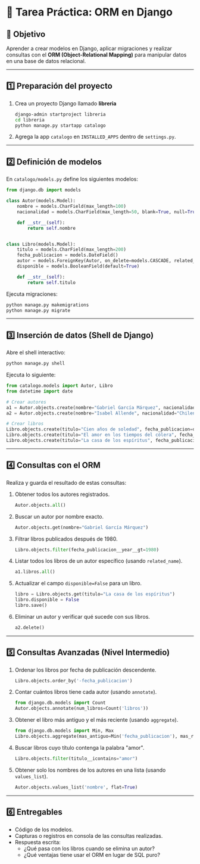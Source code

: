 
# 📝 Tarea Práctica: ORM en Django

## 🎯 Objetivo
Aprender a crear modelos en Django, aplicar migraciones y realizar consultas con el **ORM (Object-Relational Mapping)** para manipular datos en una base de datos relacional.

---

## 1️⃣ Preparación del proyecto

1. Crea un proyecto Django llamado **libreria**
   ```bash
   django-admin startproject libreria
   cd libreria
   python manage.py startapp catalogo
   ```

2. Agrega la app `catalogo` en `INSTALLED_APPS` dentro de `settings.py`.

---

## 2️⃣ Definición de modelos

En `catalogo/models.py` define los siguientes modelos:

```python
from django.db import models

class Autor(models.Model):
    nombre = models.CharField(max_length=100)
    nacionalidad = models.CharField(max_length=50, blank=True, null=True)

    def __str__(self):
        return self.nombre


class Libro(models.Model):
    titulo = models.CharField(max_length=200)
    fecha_publicacion = models.DateField()
    autor = models.ForeignKey(Autor, on_delete=models.CASCADE, related_name="libros")
    disponible = models.BooleanField(default=True)

    def __str__(self):
        return self.titulo
```

Ejecuta migraciones:
```bash
python manage.py makemigrations
python manage.py migrate
```

---

## 3️⃣ Inserción de datos (Shell de Django)

Abre el shell interactivo:
```bash
python manage.py shell
```

Ejecuta lo siguiente:

```python
from catalogo.models import Autor, Libro
from datetime import date

# Crear autores
a1 = Autor.objects.create(nombre="Gabriel García Márquez", nacionalidad="Colombiana")
a2 = Autor.objects.create(nombre="Isabel Allende", nacionalidad="Chilena")

# Crear libros
Libro.objects.create(titulo="Cien años de soledad", fecha_publicacion=date(1967, 5, 30), autor=a1)
Libro.objects.create(titulo="El amor en los tiempos del cólera", fecha_publicacion=date(1985, 9, 5), autor=a1)
Libro.objects.create(titulo="La casa de los espíritus", fecha_publicacion=date(1982, 4, 12), autor=a2)
```

---

## 4️⃣ Consultas con el ORM

Realiza y guarda el resultado de estas consultas:

1. Obtener todos los autores registrados.
   ```python
   Autor.objects.all()
   ```

2. Buscar un autor por nombre exacto.
   ```python
   Autor.objects.get(nombre="Gabriel García Márquez")
   ```

3. Filtrar libros publicados después de 1980.
   ```python
   Libro.objects.filter(fecha_publicacion__year__gt=1980)
   ```

4. Listar todos los libros de un autor específico (usando `related_name`).
   ```python
   a1.libros.all()
   ```

5. Actualizar el campo `disponible=False` para un libro.
   ```python
   libro = Libro.objects.get(titulo="La casa de los espíritus")
   libro.disponible = False
   libro.save()
   ```

6. Eliminar un autor y verificar qué sucede con sus libros.
   ```python
   a2.delete()
   ```

---

## 5️⃣ Consultas Avanzadas (Nivel Intermedio)

1. Ordenar los libros por fecha de publicación descendente.
   ```python
   Libro.objects.order_by('-fecha_publicacion')
   ```

2. Contar cuántos libros tiene cada autor (usando `annotate`).
   ```python
   from django.db.models import Count
   Autor.objects.annotate(num_libros=Count('libros'))
   ```

3. Obtener el libro más antiguo y el más reciente (usando `aggregate`).
   ```python
   from django.db.models import Min, Max
   Libro.objects.aggregate(mas_antiguo=Min('fecha_publicacion'), mas_reciente=Max('fecha_publicacion'))
   ```

4. Buscar libros cuyo título contenga la palabra "amor".
   ```python
   Libro.objects.filter(titulo__icontains="amor")
   ```

5. Obtener solo los nombres de los autores en una lista (usando `values_list`).
   ```python
   Autor.objects.values_list('nombre', flat=True)
   ```

---

## 6️⃣ Entregables

- Código de los modelos.
- Capturas o registros en consola de las consultas realizadas.
- Respuesta escrita:
  - ¿Qué pasa con los libros cuando se elimina un autor?
  - ¿Qué ventajas tiene usar el ORM en lugar de SQL puro?
